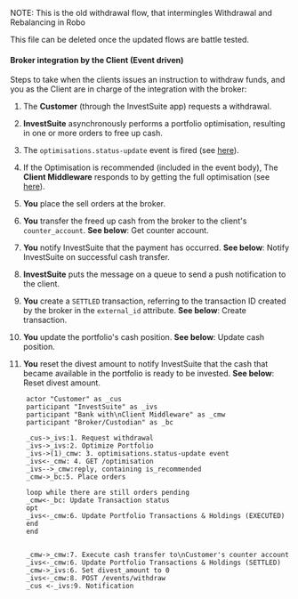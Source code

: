 NOTE: This is the old withdrawal flow, that intermingles Withdrawal and Rebalancing in Robo

This file can be deleted once the updated flows are battle tested.

#### Broker integration by the Client (Event driven)

Steps to take when the clients issues an instruction to withdraw funds, and you as the Client are in charge of the integration with the broker:

1. The **Customer** (through the InvestSuite app) requests a withdrawal. <!-- The `portfolios.withdrawal` event is fired (see [here](../concepts/events.md#withdrawal-request)) - BUT THIS IS NOT PART OF THE MAIN FLOW HENCE COMMENTED OUT -->
2. **InvestSuite** asynchronously performs a portfolio optimisation, resulting in one or more orders to free up cash.
3. The `optimisations.status-update` event is fired (see [here](../concepts/events.md#status-update_1)).


4. If the Optimisation is recommended (included in the event body), The **Client Middleware** responds to by getting the full optimisation (see [here](../robo/optimization.md#get-the-latest-optimization-of-a-portfolio)).
5. **You** place the sell orders at the broker.
6. **You** transfer the freed up cash from the broker to the client's `counter_account`. **See below**: Get counter account.
7. **You** notify InvestSuite that the payment has occurred. **See below**: Notify InvestSuite on successful cash transfer.
8. **InvestSuite** puts the message on a queue to send a push notification to the client.
9.  **You** create a `SETTLED` transaction, referring to the transaction ID created by the broker in the `external_id` attribute. **See below**: Create transaction.
10. **You** update the portfolio's cash position. **See below**: Update cash position.
11. **You** reset the divest amount to notify InvestSuite that the cash that became available in the portfolio is ready to be invested.  **See below**: Reset divest amount.

<!-- TODO ADVISORY MANDATE -->

<!-- if event -> GET PORTFOLIO. If cash holidings >= divest amount, execute the transfer / patch holdings / post transactions. If not - wait. -->
<!-- 3. In case of a advisory mandate (as opposed to a discretionary mandate, see [Portfolio creation](/common_scenarios/account_initiation/#create-a-portfolio)) the user confirms the sell orders. The confirmation is registered in the `owner_choice` field of the Optimization object. -->


```plantuml
    actor "Customer" as _cus
    participant "InvestSuite" as _ivs
    participant "Bank with\nClient Middleware" as _cmw
    participant "Broker/Custodian" as _bc

    _cus->_ivs:1. Request withdrawal
    _ivs->_ivs:2. Optimize Portfolio
    _ivs->(1)_cmw: 3. optimisations.status-update event
    _ivs<-_cmw: 4. GET /optimisation
    _ivs-->_cmw:reply, containing is_recommended
    _cmw->_bc:5. Place orders

    loop while there are still orders pending
    _cmw<-_bc: Update Transaction status
    opt
    _ivs<-_cmw:6. Update Portfolio Transactions & Holdings (EXECUTED)
    end
    end


    _cmw->_cmw:7. Execute cash transfer to\nCustomer's counter account
    _ivs<-_cmw:6. Update Portfolio Transactions & Holdings (SETTLED)
    _cmw->_ivs:6. Set divest_amount to 0
    _ivs<-_cmw:8. POST /events/withdraw
    _cus <-_ivs:9. Notification
```